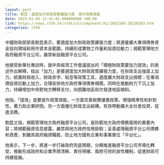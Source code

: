 ```yaml
---
layout: post
title: 劉昆：適度加大財政政策擴張力度　提升政策效能
date: 2023-01-03 21:41:01.000000000 +08:00
link: https://news.rthk.hk/rthk/ch/component/k2/1682388-20230103.htm
categories: rthk
---
```


中國財政部部長劉昆表示，要適度加大財政政策擴張力度；將適量擴大專項債券資金投向領域和用作資本金範圍，持續形成實物工作量和投資拉動力；規範管理地方政府融資平台公司，嚴禁新設融資平台公司。

他接受新華社專訪時，就中央經濟工作會議提出的「積極財政策要加力提效」的表述作出解釋，指出「加力」是要適度加大財政政策擴張力度，在財政支出強度上加力，統籌財政收入、財政赤字、貼息等政策工具，適度擴大財政支出規模；在專項債投資拉動上加力，合理安排地方政府專項債券規模。同時在推動財力下沉上加力，持續增加中央對地方轉移支付，向困難地區和欠發達地區傾斜。

他指，「提效」是要提升政策效能，一方面完善稅費優惠政策，增強精準性和針對性，著力助企業紓困。另一方面優化財政支出結構，有效帶動擴大全社會投資，促進消費。

劉昆又指，規範管理地方政府融資平台公司，是防範地方政府債務風險的重要內容；將規範融資信息披露，嚴禁與地方政府信用掛鈎；妥善處理融資平台公司債務和資產，剝離其政府融資職能，防止地方國有企業和事業單位「平台化」。

他表示，下一步，將進一步打破政府兜底預期，分類推進融資平台公司市場化轉型，推動形成政府和企業界限清晰、責任明確、風險可控的良性機制，促進財政可持續發展。
